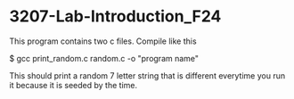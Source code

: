 # 3207-Lab-Introduction_F24
This program contains two c files. Compile like this 

$ gcc print_random.c random.c -o "program name"

This should print a random 7 letter string that is different everytime you run it because it is seeded by the time.
